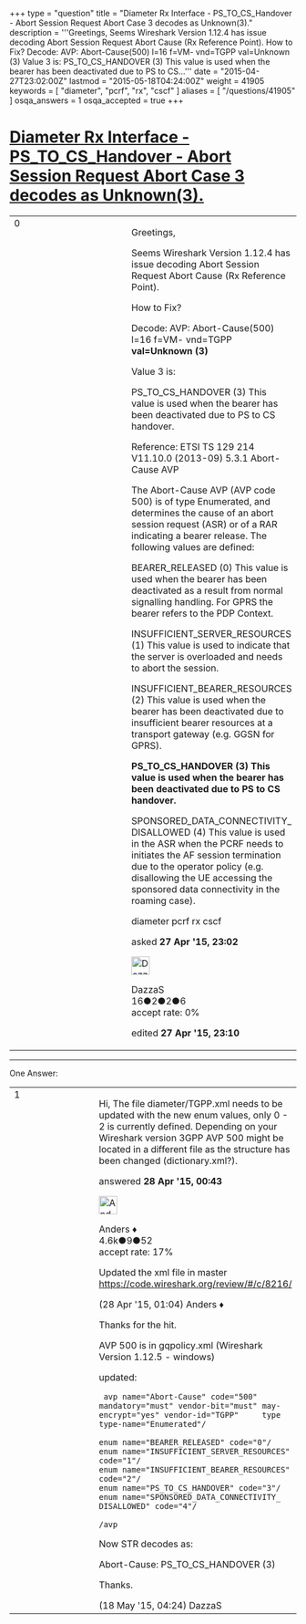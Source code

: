 +++
type = "question"
title = "Diameter Rx Interface - PS_TO_CS_Handover - Abort Session Request Abort Case 3 decodes as Unknown(3)."
description = '''Greetings, Seems Wireshark Version 1.12.4 has issue decoding Abort Session Request Abort Cause (Rx Reference Point). How to Fix? Decode: AVP: Abort-Cause(500) l=16 f=VM- vnd=TGPP val=Unknown (3) Value 3 is: PS_TO_CS_HANDOVER (3) This value is used when the bearer has been deactivated due to PS to CS...'''
date = "2015-04-27T23:02:00Z"
lastmod = "2015-05-18T04:24:00Z"
weight = 41905
keywords = [ "diameter", "pcrf", "rx", "cscf" ]
aliases = [ "/questions/41905" ]
osqa_answers = 1
osqa_accepted = true
+++

<div class="headNormal">

# [Diameter Rx Interface - PS\_TO\_CS\_Handover - Abort Session Request Abort Case 3 decodes as Unknown(3).](/questions/41905/diameter-rx-interface-ps_to_cs_handover-abort-session-request-abort-case-3-decodes-as-unknown3)

</div>

<div id="main-body">

<div id="askform">

<table id="question-table" style="width:100%;"><colgroup><col style="width: 50%" /><col style="width: 50%" /></colgroup><tbody><tr class="odd"><td style="width: 30px; vertical-align: top"><div class="vote-buttons"><span id="post-41905-upvote" class="ajax-command post-vote up" rel="nofollow" title="I like this post (click again to cancel)"> </span><div id="post-41905-score" class="post-score" title="current number of votes">0</div><span id="post-41905-downvote" class="ajax-command post-vote down" rel="nofollow" title="I dont like this post (click again to cancel)"> </span> <span id="favorite-mark" class="ajax-command favorite-mark" rel="nofollow" title="mark/unmark this question as favorite (click again to cancel)"> </span><div id="favorite-count" class="favorite-count"></div></div></td><td><div id="item-right"><div class="question-body"><p>Greetings,</p><p>Seems Wireshark Version 1.12.4 has issue decoding Abort Session Request Abort Cause (Rx Reference Point).</p><p>How to Fix?</p><p>Decode: AVP: Abort-Cause(500) l=16 f=VM- vnd=TGPP <strong>val=Unknown (3)</strong></p><p>Value 3 is:</p><p>PS_TO_CS_HANDOVER (3) This value is used when the bearer has been deactivated due to PS to CS handover.</p><p>Reference: ETSI TS 129 214 V11.10.0 (2013-09) 5.3.1 Abort-Cause AVP</p><p>The Abort-Cause AVP (AVP code 500) is of type Enumerated, and determines the cause of an abort session request (ASR) or of a RAR indicating a bearer release. The following values are defined:</p><p>BEARER_RELEASED (0) This value is used when the bearer has been deactivated as a result from normal signalling handling. For GPRS the bearer refers to the PDP Context.</p><p>INSUFFICIENT_SERVER_RESOURCES (1) This value is used to indicate that the server is overloaded and needs to abort the session.</p><p>INSUFFICIENT_BEARER_RESOURCES (2) This value is used when the bearer has been deactivated due to insufficient bearer resources at a transport gateway (e.g. GGSN for GPRS).</p><p><strong>PS_TO_CS_HANDOVER (3) This value is used when the bearer has been deactivated due to PS to CS handover.</strong></p><p>SPONSORED_DATA_CONNECTIVITY_ DISALLOWED (4) This value is used in the ASR when the PCRF needs to initiates the AF session termination due to the operator policy (e.g. disallowing the UE accessing the sponsored data connectivity in the roaming case).</p></div><div id="question-tags" class="tags-container tags"><span class="post-tag tag-link-diameter" rel="tag" title="see questions tagged &#39;diameter&#39;">diameter</span> <span class="post-tag tag-link-pcrf" rel="tag" title="see questions tagged &#39;pcrf&#39;">pcrf</span> <span class="post-tag tag-link-rx" rel="tag" title="see questions tagged &#39;rx&#39;">rx</span> <span class="post-tag tag-link-cscf" rel="tag" title="see questions tagged &#39;cscf&#39;">cscf</span></div><div id="question-controls" class="post-controls"></div><div class="post-update-info-container"><div class="post-update-info post-update-info-user"><p>asked <strong>27 Apr '15, 23:02</strong></p><img src="https://secure.gravatar.com/avatar/03f2f27531c964e2d1e381c2bfa207c3?s=32&amp;d=identicon&amp;r=g" class="gravatar" width="32" height="32" alt="DazzaS&#39;s gravatar image" /><p><span>DazzaS</span><br />
<span class="score" title="16 reputation points">16</span><span title="2 badges"><span class="badge1">●</span><span class="badgecount">2</span></span><span title="2 badges"><span class="silver">●</span><span class="badgecount">2</span></span><span title="6 badges"><span class="bronze">●</span><span class="badgecount">6</span></span><br />
<span class="accept_rate" title="Rate of the user&#39;s accepted answers">accept rate:</span> <span title="DazzaS has no accepted answers">0%</span></p></div><div class="post-update-info post-update-info-edited"><p><span> edited <strong>27 Apr '15, 23:10</strong> </span></p></div></div><div id="comments-container-41905" class="comments-container"></div><div id="comment-tools-41905" class="comment-tools"></div><div class="clear"></div><div id="comment-41905-form-container" class="comment-form-container"></div><div class="clear"></div></div></td></tr></tbody></table>

------------------------------------------------------------------------

<div class="tabBar">

<span id="sort-top"></span>

<div class="headQuestions">

One Answer:

</div>

</div>

<span id="41909"></span>

<div id="answer-container-41909" class="answer accepted-answer">

<table style="width:100%;"><colgroup><col style="width: 50%" /><col style="width: 50%" /></colgroup><tbody><tr class="odd"><td style="width: 30px; vertical-align: top"><div class="vote-buttons"><span id="post-41909-upvote" class="ajax-command post-vote up" rel="nofollow" title="I like this post (click again to cancel)"> </span><div id="post-41909-score" class="post-score" title="current number of votes">1</div><span id="post-41909-downvote" class="ajax-command post-vote down" rel="nofollow" title="I dont like this post (click again to cancel)"> </span> <span class="accept-answer on" rel="nofollow" title="DazzaS has selected this answer as the correct answer"> </span></div></td><td><div class="item-right"><div class="answer-body"><p>Hi, The file diameter/TGPP.xml needs to be updated with the new enum values, only 0 - 2 is currently defined. Depending on your Wireshark version 3GPP AVP 500 might be located in a different file as the structure has been changed (dictionary.xml?).</p></div><div class="answer-controls post-controls"></div><div class="post-update-info-container"><div class="post-update-info post-update-info-user"><p>answered <strong>28 Apr '15, 00:43</strong></p><img src="https://secure.gravatar.com/avatar/2d3d425a7a829209431fb38d326b53af?s=32&amp;d=identicon&amp;r=g" class="gravatar" width="32" height="32" alt="Anders&#39;s gravatar image" /><p><span>Anders ♦</span><br />
<span class="score" title="4578 reputation points"><span>4.6k</span></span><span title="9 badges"><span class="silver">●</span><span class="badgecount">9</span></span><span title="52 badges"><span class="bronze">●</span><span class="badgecount">52</span></span><br />
<span class="accept_rate" title="Rate of the user&#39;s accepted answers">accept rate:</span> <span title="Anders has 56 accepted answers">17%</span></p></div></div><div id="comments-container-41909" class="comments-container"><span id="41910"></span><div id="comment-41910" class="comment"><div id="post-41910-score" class="comment-score"></div><div class="comment-text"><p>Updated the xml file in master <a href="https://code.wireshark.org/review/#/c/8216/">https://code.wireshark.org/review/#/c/8216/</a></p></div><div id="comment-41910-info" class="comment-info"><span class="comment-age">(28 Apr '15, 01:04)</span> <span class="comment-user userinfo">Anders ♦</span></div></div><span id="42497"></span><div id="comment-42497" class="comment"><div id="post-42497-score" class="comment-score"></div><div class="comment-text"><p>Thanks for the hit.</p><p>AVP 500 is in gqpolicy.xml (Wireshark Version 1.12.5 - windows)</p><p>updated:</p><p><code> avp name="Abort-Cause" code="500" mandatory="must" vendor-bit="must" may-encrypt="yes" vendor-id="TGPP"     type type-name="Enumerated"/</code></p><p><code></code></p><pre><code>enum name=&quot;BEARER_RELEASED&quot; code=&quot;0&quot;/
enum name=&quot;INSUFFICIENT_SERVER_RESOURCES&quot; code=&quot;1&quot;/
enum name=&quot;INSUFFICIENT_BEARER_RESOURCES&quot; code=&quot;2&quot;/
enum name=&quot;PS_TO_CS_HANDOVER&quot; code=&quot;3&quot;/
enum name=&quot;SPONSORED_DATA_CONNECTIVITY_ DISALLOWED&quot; code=&quot;4&quot;/</code></pre><code></code><p><code>/avp</code></p><p>Now STR decodes as:</p><p>Abort-Cause: PS_TO_CS_HANDOVER (3)</p><p>Thanks.</p></div><div id="comment-42497-info" class="comment-info"><span class="comment-age">(18 May '15, 04:24)</span> <span class="comment-user userinfo">DazzaS</span></div></div></div><div id="comment-tools-41909" class="comment-tools"></div><div class="clear"></div><div id="comment-41909-form-container" class="comment-form-container"></div><div class="clear"></div></div></td></tr></tbody></table>

</div>

<div class="paginator-container-left">

</div>

</div>

</div>

